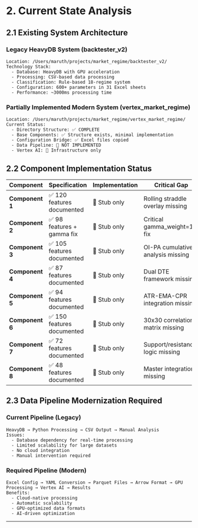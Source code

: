 # **2. Current State Analysis**

## **2.1 Existing System Architecture**

### **Legacy HeavyDB System** (backtester_v2)
```
Location: /Users/maruth/projects/market_regime/backtester_v2/
Technology Stack:
  - Database: HeavyDB with GPU acceleration
  - Processing: CSV-based data processing
  - Classification: Rule-based 18-regime system
  - Configuration: 600+ parameters in 31 Excel sheets
  - Performance: ~3000ms processing time
```

### **Partially Implemented Modern System** (vertex_market_regime)
```
Location: /Users/maruth/projects/market_regime/vertex_market_regime/
Current Status:
  - Directory Structure: ✅ COMPLETE
  - Base Components: ✅ Structure exists, minimal implementation
  - Configuration Bridge: ✅ Excel files copied
  - Data Pipeline: 🔴 NOT IMPLEMENTED
  - Vertex AI: 🔴 Infrastructure only
```

## **2.2 Component Implementation Status**

| Component | Specification | Implementation | Critical Gap |
|-----------|---------------|----------------|---------------|
| **Component 1** | ✅ 120 features documented | 🔴 Stub only | Rolling straddle overlay missing |
| **Component 2** | ✅ 98 features + gamma fix | 🔴 Stub only | Critical gamma_weight=1.5 fix |
| **Component 3** | ✅ 105 features documented | 🔴 Stub only | OI-PA cumulative analysis missing |
| **Component 4** | ✅ 87 features documented | 🔴 Stub only | Dual DTE framework missing |
| **Component 5** | ✅ 94 features documented | 🔴 Stub only | ATR-EMA-CPR integration missing |
| **Component 6** | ✅ 150 features documented | 🔴 Stub only | 30x30 correlation matrix missing |
| **Component 7** | ✅ 72 features documented | 🔴 Stub only | Support/resistance logic missing |
| **Component 8** | ✅ 48 features documented | 🔴 Stub only | Master integration missing |

## **2.3 Data Pipeline Modernization Required**

### **Current Pipeline** (Legacy)
```
HeavyDB → Python Processing → CSV Output → Manual Analysis
Issues:
  - Database dependency for real-time processing
  - Limited scalability for large datasets  
  - No cloud integration
  - Manual intervention required
```

### **Required Pipeline** (Modern)
```
Excel Config → YAML Conversion → Parquet Files → Arrow Format → GPU Processing → Vertex AI → Results
Benefits:
  - Cloud-native processing
  - Automatic scalability
  - GPU-optimized data formats
  - AI-driven optimization
```

---
